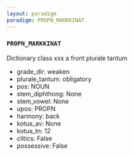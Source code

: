 ```yaml
---
layout: paradigm
paradigm: PROPN_MARKKINAT
---
```

### ` PROPN_MARKKINAT `

Dictionary class xxx a front plurale tantum
* grade_dir: weaken
* plurale_tantum: obligatory
* pos: NOUN
* stem_diphthong: None
* stem_vowel: None
* upos: PROPN
* harmony: back
* kotus_av: None
* kotus_tn: 12
* clitics: False
* possessive: False
